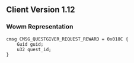## Client Version 1.12

### Wowm Representation
```rust,ignore
cmsg CMSG_QUESTGIVER_REQUEST_REWARD = 0x018C {
    Guid guid;    
    u32 quest_id;    
}

```
